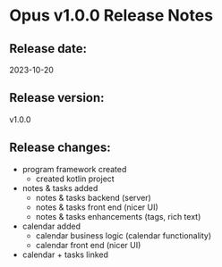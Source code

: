 # Opus v1.0.0 Release Notes
## Release date: 
2023-10-20

## Release version: 
v1.0.0

## Release changes:
- program framework created
    - created kotlin project
- notes & tasks added
    - notes & tasks backend (server)
    - notes & tasks front end (nicer UI)
    - notes & tasks enhancements (tags, rich text)
- calendar added
    - calendar business logic (calendar functionality)
    - calendar front end (nicer UI)
- calendar + tasks linked